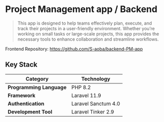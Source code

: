 # Project Management app / Backend
>  This app is designed to help teams effectively plan, execute, and track their projects in a user-friendly environment. Whether you’re working on small tasks or large-scale projects, this app provides the necessary tools to enhance collaboration and streamline workflows.

Frontend Repository: [https://github.com/S-aoba/backend-PM-app
](https://github.com/S-aoba/frontend-PM-app?tab=readme-ov-file)

## Key Stack
| Category             | Technology              |
|----------------------|-------------------------|
| **Programming Language** | PHP 8.2                  |
| **Framework**        | Laravel 11.9       |
| **Authentication**   | Laravel Sanctum 4.0        |
| **Development Tool** | Laravel Tinker 2.9          |
